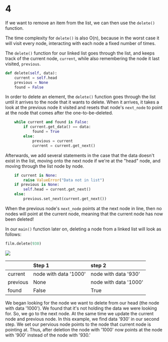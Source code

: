 # 4

If we want to remove an item from the list, we can then use the `delete()` function.

The time complexity for `delete()` is also O\(n\), because in the worst case it will visit every node, interacting with each node a fixed number of times.

The `delete()` function for our linked list goes through the list, and keeps track of the current node, `current`, while also remembering the node it last visited, `previous`.

```python
def delete(self, data):
    current = self.head
    previous = None
    found = False
```

In order to delete an element, the `delete()` function goes through the list until it arrives to the node that it wants to delete. When it arrives, it takes a look at the previous node it visited and resets that node's `next_node` to point at the node that comes after the one-to-be-deleted.

```python
    while current and found is False:
        if current.get_data() == data:
            found = True
        else:
            previous = current
            current = current.get_next()
```

Afterwards, we add several statements in the case that the data doesn't exist in the list, moving onto the next node if we're at the "head" node, and moving through the list node by node.

```python
    if current is None:
        raise ValueError("Data not in list")
    if previous is None:
        self.head = current.get_next()
    else:
        previous.set_next(current.get_next())
```

When the previous node's `next_node` points at the next node in line, then no nodes will point at the current node, meaning that the current node has now been deleted!

In our `main()` function later on, deleting a node from a linked list will look as follows:

```python
film.delete(930)
```

![](https://tva1.sinaimg.cn/large/0082zybpgy1gc0ltl0pfzj32e6054dgu.jpg)

|  | Step 1 | step 2 |
| :--- | :--- | :--- |
| current | node with data '1000' | node with data '930' |
| previous | None | node with data '1000' |
| found | False | True |

We began looking for the node we want to delete from our head \(the node with data '1000'\). We found that it's not holding the data we were looking for. So, we go to the next node. At the same time we update the current node and previous node. In this example, we find data '930' in our second step. We set our pervious node points to the node that current node is pointing at. Thus, after deletion the node with '1000' now points at the node with '900' instead of the node with '930.'

